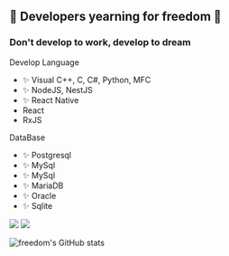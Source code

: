 ## 👋 Developers yearning for freedom 👋

### Don't develop to work, develop to dream


Develop Language
- ✨ Visual C++, C, C#, Python, MFC
- ✨ NodeJS, NestJS
- ✨ React Native
- React
- RxJS

DataBase
- ✨ Postgresql
- ✨ MySql
- ✨ MySql
- ✨ MariaDB
- ✨ Oracle
- ✨ Sqlite

<img src="https://img.shields.io/badge/Python-3766AB?style=flat-square&logo=Python&logoColor=white"/></a>
<img src="https://img.shields.io/badge/React Native-61DAFB?style=flat-square&logo=React&logoColor=white"/></a>


![freedom's GitHub stats](https://github-readme-stats.vercel.app/api?username=signkj&show_icons=true&theme=radical)

<!--
**signkj/signkj** is a ✨ _special_ ✨ repository because its `README.md` (this file) appears on your GitHub profile.

Here are some ideas to get you started:

- 🔭 I’m currently working on ...
- 🌱 I’m currently learning ...
- 👯 I’m looking to collaborate on ...
- 🤔 I’m looking for help with ...
- 💬 Ask me about ...
- 📫 How to reach me: ...
- 😄 Pronouns: ...
- ⚡ Fun fact: ...
-->
